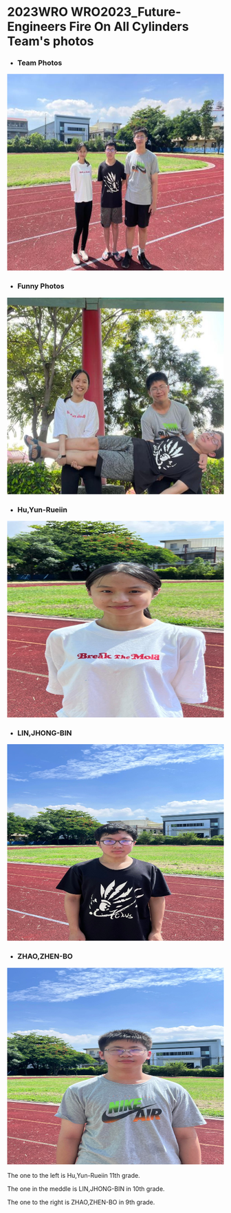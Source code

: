 2023WRO WRO2023_Future-Engineers Fire On All Cylinders  
Team's photos  
====
- ### Team Photos  
<img src="team_photo.jpg" width = "562" height = "456" alt="圖體照"  />  

- ### Funny Photos  
<img src="funny_photo.jpg" width = "562" height = "456" alt="趣味照" /> 

- ### Hu,Yun-Rueiin
<img src="Hu.jpg" width = "562" height = "456" alt="胡允瑞"  />  

- ### LIN,JHONG-BIN
<img src="lin.jpg" width = "562" height = "456" alt="林仲斌"  /> 

- ### ZHAO,ZHEN-BO
<img src="Bo.jpg" width = "562" height = "456" alt="趙振博"  /> 

The one to the left is Hu,Yun-Rueiin 11th grade.

The one in the meddle is LIN,JHONG-BIN in 10th grade.

The one to the right is ZHAO,ZHEN-BO in 9th grade.

